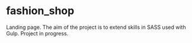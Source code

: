 # fashion_shop
Landing page. The aim of the project is to extend skills in SASS used with Gulp. 
Project in progress.
